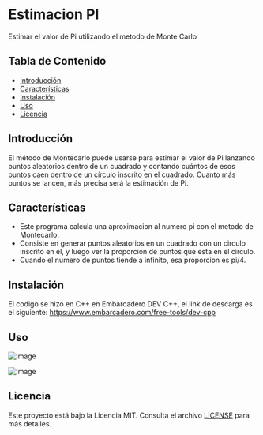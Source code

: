 # Estimacion PI
 Estimar el valor de Pi utilizando el metodo de Monte Carlo

## Tabla de Contenido

- [Introducción](#introducción)
- [Características](#características)
- [Instalación](#instalación)
- [Uso](#uso)
- [Licencia](#licencia)

## Introducción

 El método de Montecarlo puede usarse para estimar el valor de Pi lanzando puntos aleatorios dentro de un cuadrado y contando cuántos de esos puntos caen dentro de un círculo inscrito en el cuadrado. Cuanto más puntos se lancen, más precisa será la estimación de Pi.


## Características
- Este programa calcula una aproximacion al numero pi con el metodo de Montecarlo.
- Consiste en generar puntos aleatorios en un cuadrado con un circulo inscrito en el, y luego ver la proporcion de puntos que esta en el circulo.
- Cuando el numero de puntos tiende a infinito, esa proporcion es pi/4.

## Instalación

El codigo se hizo en C++ en Embarcadero DEV C++, el link de descarga es el siguiente: https://www.embarcadero.com/free-tools/dev-cpp

## Uso

![image](https://github.com/ProteanW1/EstimacionPI/assets/144411242/231e17f8-587b-46f9-9e49-75fe0e39a43e)

![image](https://github.com/ProteanW1/EstimacionPI/assets/144411242/ac4bc2a9-742c-49bf-bee8-a81f13ca0203)

## Licencia

Este proyecto está bajo la Licencia MIT. Consulta el archivo [LICENSE](LICENSE) para más detalles.
